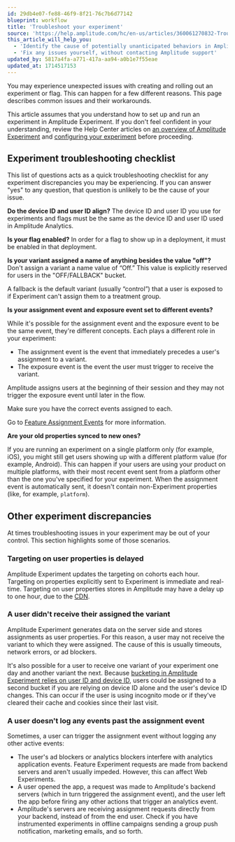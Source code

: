 ```yaml
---
id: 29db4e07-fe88-46f9-8f21-76c7b6d77142
blueprint: workflow
title: 'Troubleshoot your experiment'
source: 'https://help.amplitude.com/hc/en-us/articles/360061270832-Troubleshoot-your-experiment'
this_article_will_help_you:
  - 'Identify the cause of potentially unanticipated behaviors in Amplitude Experiment'
  - 'Fix any issues yourself, without contacting Amplitude support'
updated_by: 5817a4fa-a771-417a-aa94-a0b1e7f55eae
updated_at: 1714517153
---
```

You may experience unexpected issues with creating and rolling out an experiment or flag. This can happen for a few different reasons. This page describes common issues and their workarounds. 

This article assumes that you understand how to set up and run an experiment in Amplitude Experiment. If you don't feel confident in your understanding, review the Help Center articles on [an overview of Amplitude Experiment](/docs/feature-experiment/overview) and [configuring your experiment](/docs/feature-experiment/workflow/configure) before proceeding.

## Experiment troubleshooting checklist

This list of questions acts as a quick troubleshooting checklist for any experiment discrepancies you may be experiencing. If you can answer "yes" to any question, that question is unlikely to be the cause of your issue.

**Do the device ID and user ID align?**
The device ID and user ID you use for experiments and flags must be the same as the device ID and user ID used in Amplitude Analytics.

**Is your flag enabled?**
In order for a flag to show up in a deployment, it must be enabled in that deployment.

**Is your variant assigned a name of anything besides the value "off"?**
Don't assign a variant a name value of “Off.” This value is explicitly reserved for users in the "OFF/FALLBACK" bucket.

A fallback is the default variant (usually “control”) that a user is exposed to if Experiment can't assign them to a treatment group.

**Is your assignment event and exposure event set to different events?**

While it's possible for the assignment event and the exposure event to be the same event, they're different concepts. Each plays a different role in your experiment: 

* The assignment event is the event that immediately precedes a user's assignment to a variant.
* The exposure event is the event the user must trigger to receive the variant. 

Amplitude assigns users at the beginning of their session and they may not trigger the exposure event until later in the flow. 

Make sure you have the correct events assigned to each.

Go to [Feature Assignment Events](/docs/feature-experiment/under-the-hood/event-tracking#assignment-events) for more information.

**Are your old properties synced to new ones?**

If you are running an experiment on a single platform only (for example, iOS), you might still get users showing up with a different platform value (for example, Android). This can happen if your users are using your product on multiple platforms, with their most recent event sent from a platform other than the one you've specified for your experiment. When the assignment event is automatically sent, it doesn't contain non-Experiment properties (like, for example, `platform`).   

## Other experiment discrepancies

At times troubleshooting issues in your experiment may be out of your control. This section highlights some of those scenarios.

### Targeting on user properties is delayed

Amplitude Experiment updates the targeting on cohorts each hour. Targeting on properties explicitly sent to Experiment is immediate and real-time. Targeting on user properties stores in Amplitude may have a delay up to one hour, due to the [CDN](/docs/feature-experiment/under-the-hood/experiment-performance-scaling).

### A user didn't receive their assigned the variant

Amplitude Experiment generates data on the server side and stores assignments as user properties. For this reason, a user may not receive the variant to which they were assigned. The cause of this is usually timeouts, network errors, or ad blockers.

It's also possible for a user to receive one variant of your experiment one day and another variant the next. Because [bucketing in Amplitude Experiment relies on user ID and device ID](/docs/feature-experiment/troubleshooting/variant-jumping), users could be assigned to a second bucket if you are relying on device ID alone and the user's device ID changes. This can occur if the user is using incognito mode or if they've cleared their cache and cookies since their last visit.

### A user doesn't log any events past the assignment event

Sometimes, a user can trigger the assignment event without logging any other active events: 

* The user's ad blockers or analytics blockers interfere with analytics application events. Feature Experiment requests are made from backend servers and aren't usually impeded. However, this can affect Web Experiments.
* A user opened the app, a request was made to Amplitude's backend servers (which in turn triggered the assignment event), and the user left the app before firing any other actions that trigger an analytics event.
* Amplitude's servers are receiving assignment requests directly from your backend, instead of from the end user. Check if you have instrumented experiments in offline campaigns sending a group push notification, marketing emails, and so forth.

